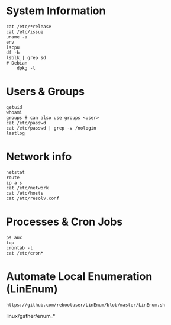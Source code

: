 # System Information
```
cat /etc/*release
cat /etc/issue
uname -a
env
lscpu
df -h
lsblk | grep sd
# Debian
	dpkg -l
```

# Users & Groups
```
getuid
whoami
groups # can also use groups <user>
cat /etc/passwd
cat /etc/passwd | grep -v /nologin
lastlog
```

# Network info
```
netstat
route
ip a s
cat /etc/network
cat /etc/hosts
cat /etc/resolv.conf
```

# Processes & Cron Jobs
```
ps aux
top
crontab -l
cat /etc/cron*
```

# Automate Local Enumeration (LinEnum)
```
https://github.com/rebootuser/LinEnum/blob/master/LinEnum.sh
```

linux/gather/enum_*
